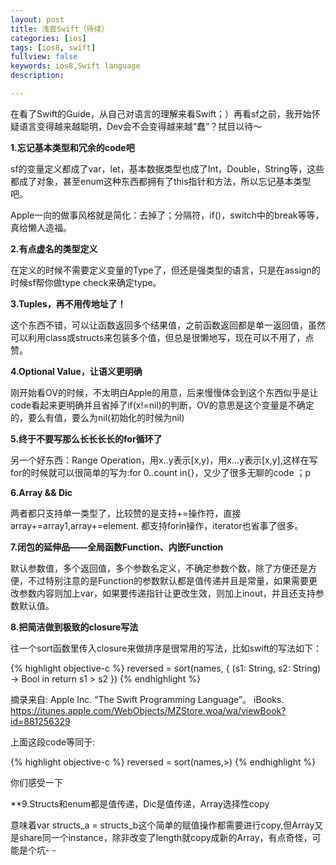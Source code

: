 ```yaml
---
layout: post
title: 浅尝Swift（待续）
categories: [ios]
tags: [ios8, swift]
fullview: false
keywords: ios8,Swift language
description: 

---
```


在看了Swift的Guide，从自己对语言的理解来看Swift；）再看sf之前，我开始怀疑语言变得越来越聪明，Dev会不会变得越来越“蠢”？拭目以待～

**1.忘记基本类型和冗余的code吧**

sf的变量定义都成了var，let，基本数据类型也成了Int，Double，String等，这些都成了对象，甚至enum这种东西都拥有了this指针和方法，所以忘记基本类型吧。

Apple一向的做事风格就是简化：去掉了；分隔符，if()，switch中的break等等，真给懒人造福。

**2.有点虚名的类型定义**

在定义的时候不需要定义变量的Type了，但还是强类型的语言，只是在assign的时候sf帮你做type check来确定type。

**3.Tuples，再不用传地址了！**

这个东西不错，可以让函数返回多个结果值，之前函数返回都是单一返回值，虽然可以利用class或structs来包装多个值，但总是很懒地写，现在可以不用了，点赞。

**4.Optional Value，让语义更明确**

刚开始看OV的时候，不太明白Apple的用意，后来慢慢体会到这个东西似乎是让code看起来更明确并且省掉了if(x!=nil)的判断，OV的意思是这个变量是不确定的，要么有值，要么为nil(初始化的时候为nil)

**5.终于不要写那么长长长长的for循环了**

另一个好东西：Range Operation，用x..y表示[x,y)，用x...y表示[x,y],这样在写for的时候就可以很简单的写为:for 0..count in{}，又少了很多无聊的code ；p

**6.Array && Dic**

两者都只支持单一类型了，比较赞的是支持+=操作符，直接 array+=array1,array+=element. 都支持forin操作，iterator也省事了很多。

**7.闭包的延伸品——全局函数Function、内嵌Function**

默认参数值，多个返回值，多个参数名定义，不确定参数个数，除了方便还是方便，不过特别注意的是Function的参数默认都是值传递并且是常量，如果需要更改参数内容则加上var，如果要传递指针让更改生效，则加上inout，并且还支持参数默认值。

**8.把简洁做到极致的closure写法**

往一个sort函数里传入closure来做排序是很常用的写法，比如swift的写法如下：

{% highlight objective-c %}
reversed = sort(names, { (s1: String, s2: String) -> Bool in
return s1 > s2
})
{% endhighlight %}

摘录来自: Apple Inc. “The Swift Programming Language”。 iBooks. https://itunes.apple.com/WebObjects/MZStore.woa/wa/viewBook?id=881256329

上面这段code等同于:

{% highlight objective-c %}
reversed = sort(names,>)
{% endhighlight %}

你们感受一下

**9.Structs和enum都是值传递，Dic是值传递，Array选择性copy

意味着var structs_a = structs_b这个简单的赋值操作都需要进行copy,但Array又是share同一个instance，除非改变了length就copy成新的Array，有点奇怪，可能是个坑- -
